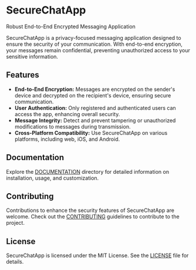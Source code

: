 # SecureChatApp

Robust End-to-End Encrypted Messaging Application

SecureChatApp is a privacy-focused messaging application designed to ensure the security of your communication. With end-to-end encryption, your messages remain confidential, preventing unauthorized access to your sensitive information.

## Features

- **End-to-End Encryption:** Messages are encrypted on the sender's device and decrypted on the recipient's device, ensuring secure communication.
- **User Authentication:** Only registered and authenticated users can access the app, enhancing overall security.
- **Message Integrity:** Detect and prevent tampering or unauthorized modifications to messages during transmission.
- **Cross-Platform Compatibility:** Use SecureChatApp on various platforms, including web, iOS, and Android.

## Documentation

Explore the [DOCUMENTATION](DOCUMENTATION) directory for detailed information on installation, usage, and customization.

## Contributing

Contributions to enhance the security features of SecureChatApp are welcome. Check out the [CONTRIBUTING](CONTRIBUTING.md) guidelines to contribute to the project.

## License

SecureChatApp is licensed under the MIT License. See the [LICENSE](LICENSE) file for details.
